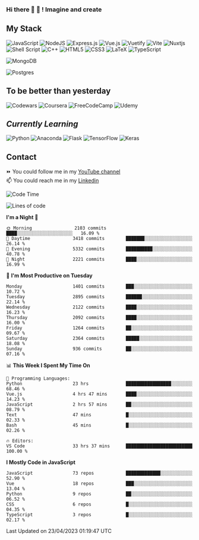 ### Hi there 👋 🤖 ! Imagine and create

## My Stack
![JavaScript](https://img.shields.io/badge/javascript-%23323330.svg?style=for-the-badge&logo=javascript&logoColor=%23F7DF1E) ![NodeJS](https://img.shields.io/badge/node.js-6DA55F?style=for-the-badge&logo=node.js&logoColor=white) <img alt="Express.js" src="https://img.shields.io/badge/express.js%20-%23404d59.svg?&style=for-the-badge"/> ![Vue.js](https://img.shields.io/badge/vuejs-%2335495e.svg?style=for-the-badge&logo=vuedotjs&logoColor=%234FC08D) ![Vuetify](https://img.shields.io/badge/Vuetify-1867C0?style=for-the-badge&logo=vuetify&logoColor=AEDDFF) ![Vite](https://img.shields.io/badge/vite-%23646CFF.svg?style=for-the-badge&logo=vite&logoColor=white) ![Nuxtjs](https://img.shields.io/badge/Nuxt-002E3B?style=for-the-badge&logo=nuxtdotjs&logoColor=#00DC82) ![Shell Script](https://img.shields.io/badge/shell_script-%23121011.svg?style=for-the-badge&logo=gnu-bash&logoColor=white) ![C++](https://img.shields.io/badge/c++-%2300599C.svg?style=for-the-badge&logo=c%2B%2B&logoColor=white) ![HTML5](https://img.shields.io/badge/html5-%23E34F26.svg?style=for-the-badge&logo=html5&logoColor=white) ![CSS3](https://img.shields.io/badge/css3-%231572B6.svg?style=for-the-badge&logo=css3&logoColor=white) ![LaTeX](https://img.shields.io/badge/latex-%23008080.svg?style=for-the-badge&logo=latex&logoColor=white) ![TypeScript](https://img.shields.io/badge/typescript-%23007ACC.svg?style=for-the-badge&logo=typescript&logoColor=white)
<div>
  <img alt="MongoDB" src ="https://img.shields.io/badge/MongoDB-%234ea94b.svg?&style=for-the-badge&logo=mongodb&logoColor=white"/>
  
  ![Postgres](https://img.shields.io/badge/postgres-%23316192.svg?style=for-the-badge&logo=postgresql&logoColor=white)
</div>

## To be better than yesterday
![Codewars](https://img.shields.io/badge/Codewars-B1361E?style=for-the-badge&logo=codewars&logoColor=grey)
  ![Coursera](https://img.shields.io/badge/Coursera-%230056D2.svg?style=for-the-badge&logo=Coursera&logoColor=white)
  ![FreeCodeCamp](https://img.shields.io/badge/Freecodecamp-%23123.svg?&style=for-the-badge&logo=freecodecamp&logoColor=green)
  ![Udemy](https://img.shields.io/badge/Udemy-A435F0?style=for-the-badge&logo=Udemy&logoColor=white)

## *Currently Learning*
![Python](https://img.shields.io/badge/python-3670A0?style=for-the-badge&logo=python&logoColor=ffdd54) ![Anaconda](https://img.shields.io/badge/Anaconda-%2344A833.svg?style=for-the-badge&logo=anaconda&logoColor=white) 
![Flask](https://img.shields.io/badge/flask-%23000.svg?style=for-the-badge&logo=flask&logoColor=white) ![TensorFlow](https://img.shields.io/badge/TensorFlow-%23FF6F00.svg?style=for-the-badge&logo=TensorFlow&logoColor=white) ![Keras](https://img.shields.io/badge/Keras-%23D00000.svg?style=for-the-badge&logo=Keras&logoColor=white)

## Contact
⏩ You could follow me in my <a href="https://www.youtube.com/c/ViktorJimenezF" target="blank">YouTube channel</a>   <br>
📫 You could reach me in my <a href="https://www.linkedin.com/in/victorjuanjimenez/" target="blank">Linkedin</a>  

<!--START_SECTION:waka-->
![Code Time](http://img.shields.io/badge/Code%20Time-1%2C010%20hrs%206%20mins-blue)

![Lines of code](https://img.shields.io/badge/From%20Hello%20World%20I%27ve%20Written-31.0%20million%20lines%20of%20code-blue)

**I'm a Night 🦉** 

```text
🌞 Morning                2103 commits        ████░░░░░░░░░░░░░░░░░░░░░   16.09 % 
🌆 Daytime                3418 commits        ███████░░░░░░░░░░░░░░░░░░   26.14 % 
🌃 Evening                5332 commits        ██████████░░░░░░░░░░░░░░░   40.78 % 
🌙 Night                  2221 commits        ████░░░░░░░░░░░░░░░░░░░░░   16.99 % 
```
📅 **I'm Most Productive on Tuesday** 

```text
Monday                   1401 commits        ███░░░░░░░░░░░░░░░░░░░░░░   10.72 % 
Tuesday                  2895 commits        ██████░░░░░░░░░░░░░░░░░░░   22.14 % 
Wednesday                2122 commits        ████░░░░░░░░░░░░░░░░░░░░░   16.23 % 
Thursday                 2092 commits        ████░░░░░░░░░░░░░░░░░░░░░   16.00 % 
Friday                   1264 commits        ██░░░░░░░░░░░░░░░░░░░░░░░   09.67 % 
Saturday                 2364 commits        █████░░░░░░░░░░░░░░░░░░░░   18.08 % 
Sunday                   936 commits         ██░░░░░░░░░░░░░░░░░░░░░░░   07.16 % 
```


📊 **This Week I Spent My Time On** 

```text
💬 Programming Languages: 
Python                   23 hrs              █████████████████░░░░░░░░   68.46 % 
Vue.js                   4 hrs 47 mins       ████░░░░░░░░░░░░░░░░░░░░░   14.23 % 
JavaScript               2 hrs 57 mins       ██░░░░░░░░░░░░░░░░░░░░░░░   08.79 % 
Text                     47 mins             █░░░░░░░░░░░░░░░░░░░░░░░░   02.33 % 
Bash                     45 mins             █░░░░░░░░░░░░░░░░░░░░░░░░   02.26 % 

🔥 Editors: 
VS Code                  33 hrs 37 mins      █████████████████████████   100.00 % 
```

**I Mostly Code in JavaScript** 

```text
JavaScript               73 repos            █████████████░░░░░░░░░░░░   52.90 % 
Vue                      18 repos            ███░░░░░░░░░░░░░░░░░░░░░░   13.04 % 
Python                   9 repos             ██░░░░░░░░░░░░░░░░░░░░░░░   06.52 % 
CSS                      6 repos             █░░░░░░░░░░░░░░░░░░░░░░░░   04.35 % 
TypeScript               3 repos             █░░░░░░░░░░░░░░░░░░░░░░░░   02.17 % 
```




 Last Updated on 23/04/2023 01:19:47 UTC
<!--END_SECTION:waka-->

<!--
**ViktorJJF/ViktorJJF** is a ✨ _special_ ✨ repository because its `README.md` (this file) appears on your GitHub profile.



Here are some ideas to get you started:

- 🔭 I’m currently working on ...
- 🌱 I’m currently learning ...
- 👯 I’m looking to collaborate on ...
- 🤔 I’m looking for help with ...
- 💬 Ask me about ...
- 📫 How to reach me: ...
- 😄 Pronouns: ...
- ⚡ Fun fact: ...
-->
